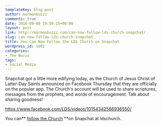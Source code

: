 ```yaml
---
templateKey: blog-post
author: mormonbuzzz
comments: true
date: 2016-09-08 19:50:15+00:00
layout: post
link: http://mormonbuzzz.com/can-now-follow-lds-church-snapchat/
slug: can-now-follow-lds-church-snapchat
title: You Can Now Follow the LDS Church on Snapchat
wordpress_id: 1902
categories:
- The Buzzz
tags:
- Social Media
---
```


Snapchat got a little more edifying today, as the Church of Jesus Christ of Latter-Day Saints announced on Facebook Thursday that they are officially on the popular app. The Church's account will be used to share scriptures, messages from the prophets, and words of encouragement. Talk about sharing goodness!

https://www.facebook.com/LDS/videos/10154342566936550/



You can** [follow the Church](https://www.snapchat.com/add/ldschurch) **on Snapchat at ldschurch.
